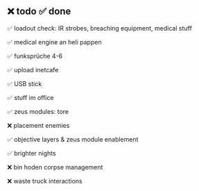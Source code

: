 ❌ todo
✅ done
---





✅ loadout check: IR strobes, breaching equipment, medical stuff

✅ medical engine an heli pappen

✅ funksprüche 4-6

✅ upload inetcafe

✅ USB stick

✅ stuff im office

✅ zeus modules: tore

❌ placement enemies

✅ objective layers & zeus module enablement

✅ brighter nights

❌ bin hoden corpse management

❌ waste truck interactions